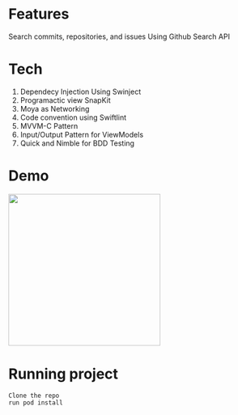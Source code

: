 # Features

Search commits, repositories, and issues Using Github Search API

# Tech
1. Dependecy Injection Using Swinject
2. Programactic view SnapKit  
3. Moya as Networking
4. Code convention using Swiftlint
5. MVVM-C Pattern
6. Input/Output Pattern for ViewModels
7. Quick and Nimble for BDD Testing
    
# Demo 
<img src="Screenshots/demo.gif" width="300">

# Running project 
```
Clone the repo
run pod install
```
